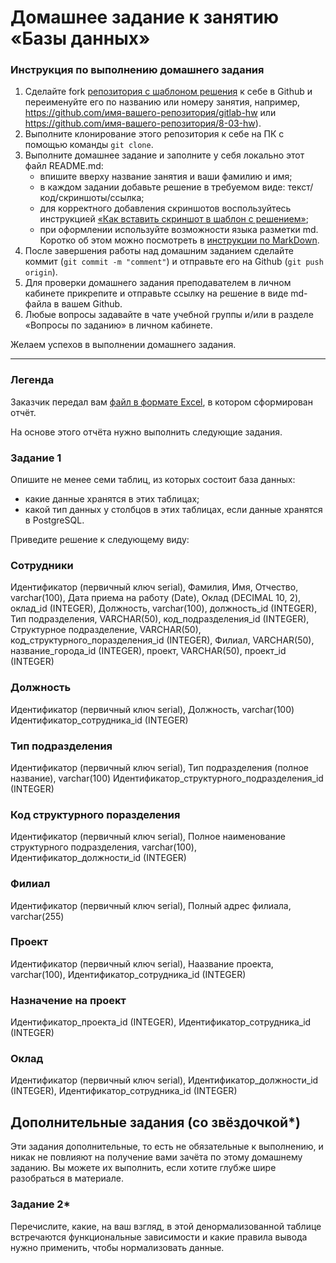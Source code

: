 # Домашнее задание к занятию «Базы данных»

### Инструкция по выполнению домашнего задания

1. Сделайте fork [репозитория c шаблоном решения](https://github.com/netology-code/sys-pattern-homework) к себе в Github и переименуйте его по названию или номеру занятия, например, https://github.com/имя-вашего-репозитория/gitlab-hw или https://github.com/имя-вашего-репозитория/8-03-hw).
2. Выполните клонирование этого репозитория к себе на ПК с помощью команды `git clone`.
3. Выполните домашнее задание и заполните у себя локально этот файл README.md:
   - впишите вверху название занятия и ваши фамилию и имя;
   - в каждом задании добавьте решение в требуемом виде: текст/код/скриншоты/ссылка;
   - для корректного добавления скриншотов воспользуйтесь инструкцией [«Как вставить скриншот в шаблон с решением»](https://github.com/netology-code/sys-pattern-homework/blob/main/screen-instruction.md);
   - при оформлении используйте возможности языка разметки md. Коротко об этом можно посмотреть в [инструкции по MarkDown](https://github.com/netology-code/sys-pattern-homework/blob/main/md-instruction.md).
4. После завершения работы над домашним заданием сделайте коммит (`git commit -m "comment"`) и отправьте его на Github (`git push origin`).
5. Для проверки домашнего задания преподавателем в личном кабинете прикрепите и отправьте ссылку на решение в виде md-файла в вашем Github.
6. Любые вопросы задавайте в чате учебной группы и/или в разделе «Вопросы по заданию» в личном кабинете.

Желаем успехов в выполнении домашнего задания.

---
### Легенда

Заказчик передал вам [файл в формате Excel](https://github.com/netology-code/sdb-homeworks/blob/main/resources/hw-12-1.xlsx), в котором сформирован отчёт. 

На основе этого отчёта нужно выполнить следующие задания.

### Задание 1

Опишите не менее семи таблиц, из которых состоит база данных:

- какие данные хранятся в этих таблицах;
- какой тип данных у столбцов в этих таблицах, если данные хранятся в PostgreSQL.

Приведите решение к следующему виду:



### Сотрудники

Идентификатор (первичный ключ serial),
Фамилия, Имя, Отчество, varchar(100),
Дата приема на работу (Date),
Оклад (DECIMAL 10, 2), оклад_id (INTEGER),
Должность, varchar(100), должность_id (INTEGER),
Тип подразделения, VARCHAR(50), код_подразделения_id (INTEGER),
Структурное подразделение, VARCHAR(50), код_структурного_поразделения_id (INTEGER),
Филиал, VARCHAR(50), название_города_id (INTEGER),
проект, VARCHAR(50), проект_id (INTEGER)

### Должность

Идентификатор (первичный ключ serial),
Должность, varchar(100)
Идентификатор_сотрудника_id (INTEGER)

### Тип подразделения

Идентификатор (первичный ключ serial),
Тип подразделения (полное название), varchar(100)
Идентификатор_структурного_подразделения_id (INTEGER)

### Код структурного поразделения

Идентификатор (первичный ключ serial),
Полное наименование структурного подразделения, varchar(100),
Идентификатор_должности_id (INTEGER)

### Филиал

Идентификатор (первичный ключ serial),
Полный адрес филиала, varchar(255)

### Проект

Идентификатор (первичный ключ serial),
Наазвание проекта, varchar(100),
Идентификатор_сотрудника_id (INTEGER)

### Назначение на проект

Идентификатор_проекта_id (INTEGER),
Идентификатор_сотрудника_id (INTEGER)

### Оклад

Идентификатор (первичный ключ serial),
Идентификатор_должности_id (INTEGER),
Идентификатор_сотрудника_id (INTEGER)


## Дополнительные задания (со звёздочкой*)
Эти задания дополнительные, то есть не обязательные к выполнению, и никак не повлияют на получение вами зачёта по этому домашнему заданию. Вы можете их выполнить, если хотите глубже шире разобраться в материале.


### Задание 2*

Перечислите, какие, на ваш взгляд, в этой денормализованной таблице встречаются функциональные зависимости и какие правила вывода нужно применить, чтобы нормализовать данные.
